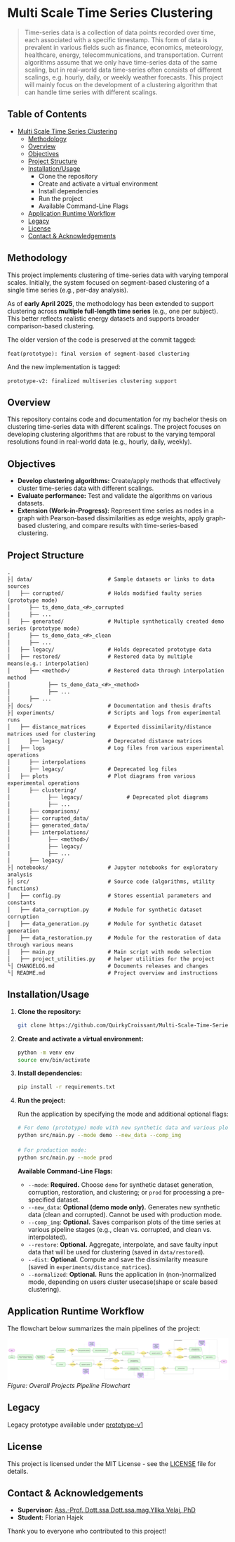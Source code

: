 # Multi Scale Time Series Clustering

> Time-series data is a collection of data points recorded over time, each associated with a specific timestamp. This form of data is prevalent in various fields such as finance, economics, meteorology, healthcare, energy, telecommunications, and transportation. Current algorithms assume that we only have time-series data of the same scaling, but in real-world data time-series often consists of different scalings, e.g. hourly, daily, or weekly weather forecasts. This project will mainly focus on the development of a clustering algorithm that can handle time series with different scalings. 

## Table of Contents

- [Multi Scale Time Series Clustering](#multi-scale-time-series-clustering)
  - [Methodology](#methodology)
  - [Overview](#overview)
  - [Objectives](#objectives)
  - [Project Structure](#project-structure)
  - [Installation/Usage](#installationusage)
    - Clone the repository
    - Create and activate a virtual environment
    - Install dependencies
    - Run the project
    - Available Command-Line Flags
  - [Application Runtime Workflow](#application-runtime-workflow)
  - [Legacy](#legacy)
  - [License](#license)
  - [Contact & Acknowledgements](#contact--acknowledgements)


## Methodology

This project implements clustering of time-series data with varying temporal scales.
Initially, the system focused on segment-based clustering of a single time series (e.g., per-day analysis). 

As of **early April 2025**, the methodology has been extended to support clustering across **multiple full-length time series** (e.g., one per subject). This better reflects realistic energy datasets and supports broader comparison-based clustering.

The older version of the code is preserved at the commit tagged:

`feat(prototype): final version of segment-based clustering`

And the new implementation is tagged:

`prototype-v2: finalized multiseries clustering support`



## Overview

This repository contains code and documentation for my bachelor thesis on clustering time-series data with different scalings. The project focuses on developing clustering algorithms that are robust to the varying temporal resolutions found in real-world data (e.g., hourly, daily, weekly).

## Objectives

- **Develop clustering algorithms:** Create/apply methods that effectively cluster time-series data with different scalings.
- **Evaluate performance:** Test and validate the algorithms on various datasets.
- **Extension (Work-in-Progress):** Represent time series as nodes in a graph with Pearson-based dissimilarities as edge weights, apply graph-based clustering, and compare results with time-series-based clustering.

## Project Structure

```
.
├│ data/                  		# Sample datasets or links to data sources
│   ├── corrupted/  	        # Holds modified faulty series (prototype mode)
│      ├── ts_demo_data_<#>_corrupted
│      ├── ...
│   ├── generated/              # Multiple synthetically created demo series (prototype mode)
│      ├── ts_demo_data_<#>_clean
│      ├── ...
│   ├── legacy/  				# Holds deprecated prototype data
│   ├── restored/  				# Restored data by multiple means(e.g.: interpolation)
│      ├── <method>/            # Restored data through interpolation method
│            ├── ts_demo_data_<#>_<method> 
│            ├── ...
│      ├── ... 
├│ docs/                  		# Documentation and thesis drafts
├│ experiments/             	# Scripts and logs from experimental runs
│   ├── distance_matrices		# Exported dissimilarity/distance matrices used for clustering
│      ├── legacy/              # Deprecated distance matrices
│   ├── logs					# Log files from various experimental operations
│      ├── interpolations
│      ├── legacy/              # Deprecated log files
│   ├── plots					# Plot diagrams from various experimental operations
│      ├── clustering/
│            ├── legacy/              # Deprecated plot diagrams
│            ├── ...
│      ├── comparisons/
│      ├── corrupted_data/
│      ├── generated_data/
│      ├── interpolations/
│            ├── <method>/
│            ├── legacy/              
|            ├── ...
│      ├── legacy/
├│ notebooks/					# Jupyter notebooks for exploratory analysis
├│ src/							# Source code (algorithms, utility functions)
│   ├── config.py  				# Stores essential parameters and constants
│   ├── data_corruption.py  	# Module for synthetic dataset corruption
│   ├── data_generation.py  	# Module for synthetic dataset generation
│   ├── data_restoration.py  	# Module for the restoration of data through various means
│   ├── main.py					# Main script with mode selection
│   ├── project_utilities.py	# helper utilities for the project
└│ CHANGELOG.md                	# Documents releases and changes 
└│ README.md                	# Project overview and instructions
```


## Installation/Usage

1. **Clone the repository:**

    ```bash
	git clone https://github.com/QuirkyCroissant/Multi-Scale-Time-Series-Clustering
	```
	
	
2. **Create and activate a virtual environment:**

    ```bash
	python -m venv env
	source env/bin/activate   
	```
	
3. **Install dependencies:**

    ```bash
	pip install -r requirements.txt
	```

4. **Run the project:**

    Run the application by specifying the mode and additional optional flags:
    
    ```bash
    # For demo (prototype) mode with new synthetic data and various plots(without normalization):
    python src/main.py --mode demo --new_data --comp_img
    
    # For production mode:
    python src/main.py --mode prod
    ```

    **Available Command-Line Flags:**
    - `--mode`: **Required.** Choose `demo` for synthetic dataset generation, corruption, restoration, and clustering; or `prod` for processing a pre-specified dataset.
    - `--new_data`: **Optional (demo mode only).** Generates new synthetic data (clean and corrupted). Cannot be used with production mode.
    - `--comp_img`: **Optional.** Saves comparison plots of the time series at various pipeline stages (e.g., clean vs. corrupted, and clean vs. interpolated).
    - `--restore`: **Optional.** Aggregate, interpolate, and save faulty input data that will be used for clustering (saved in `data/restored`).
    - `--dist`: **Optional.** Compute and save the dissimilarity measure (saved in `experiments/distance_matrices`).
    - `--normalized`: **Optional.** Runs the application in (non-)normalized mode, depending on users cluster usecase(shape or scale based clustering).

## Application Runtime Workflow

The flowchart below summarizes the main pipelines of the project:

![Application Flowchart](docs/runtime_flowchart.png)
*Figure: Overall Projects Pipeline Flowchart*

## Legacy
Legacy prototype available under [prototype-v1](https://github.com/QuirkyCroissant/Multi-Scale-Time-Series-Clustering/tree/prototype-v1)

## License

This project is licensed under the MIT License - see the [LICENSE](LICENSE) file for details.

## Contact & Acknowledgements

- **Supervisor:** [Ass.-Prof. Dott.ssa Dott.ssa.mag.Yllka Velaj, PhD](mailto:yllka.velaj@univie.ac.at)
- **Student:** Florian Hajek

Thank you to everyone who contributed to this project!